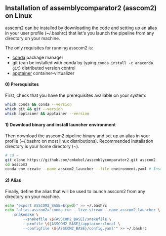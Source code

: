 ## Installation of assemblycomparator2 (asscom2) on Linux

asscom2 can be installed by downloading the code and setting up an alias in your user profile (~/.bashrc) that let's you launch the pipeline from any directory on your machine.

The only requisites for running asscom2 is:
  - [conda](https://docs.conda.io/projects/conda/en/latest/user-guide/install/linux.html) package manager
  - git (can be installed with conda by typing `conda install -c anaconda git`) distributed version control
  - [apptainer](https://apptainer.org/docs/user/main/quick_start.html#installation-request) container-virtualizer


#### 0) Prerequisites

First, check that you have the prerequisites available on your system:

```bash
which conda && conda --version
which git && git --version
which apptainer && apptainer --version
```

#### 1) Download binary and install launcher environment

Then download the asscom2 pipeline binary and set up an alias in your profile (~/.bashrc on most linux distributions). Recommended installation directory is your home directory (~).

```bash
# cd ~
git clone https://github.com/cmkobel/assemblycomparator2.git asscom2
cd asscom2
conda env create --name asscom2_launcher --file environment.yaml # Installs snakemake and mamba in an environment named "asscom2_launcher".

```


#### 2) Alias

Finally, define the alias that will be used to launch asscom2 from any directory on your machine.

```bash
echo "export ASSCOM2_BASE=$(pwd)" >> ~/.bashrc
echo "alias asscom2='conda run --live-stream --name asscom2_launcher \
    snakemake \
        --snakefile \${ASSCOM2_BASE}/snakefile \
        --profile \${ASSCOM2_BASE}/apptainer/local \
        --configfile \${ASSCOM2_BASE}/config.yaml'" >> ~/.bashrc

```








